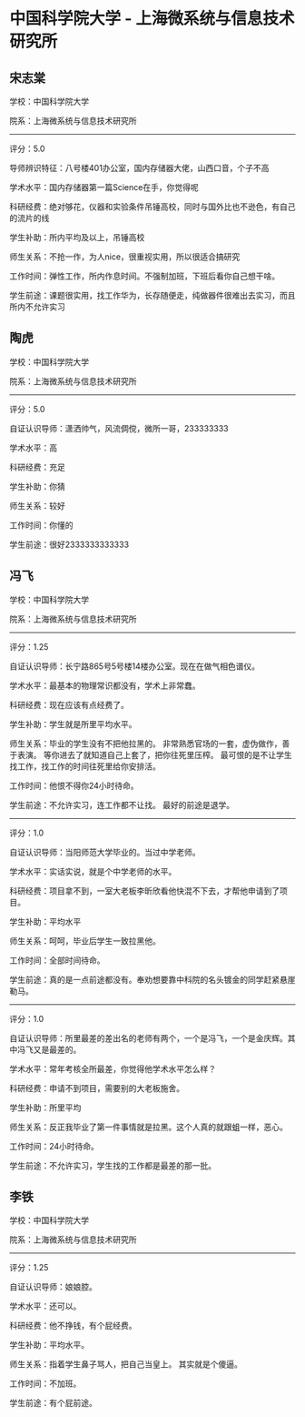 # 中国科学院大学 - 上海微系统与信息技术研究所

## 宋志棠

学校：中国科学院大学

院系：上海微系统与信息技术研究所

* * *

评分：5.0

导师辨识特征：八号楼401办公室，国内存储器大佬，山西口音，个子不高

学术水平：国内存储器第一篇Science在手，你觉得呢

科研经费：绝对够花，仪器和实验条件吊锤高校，同时与国外比也不逊色，有自己的流片的线

学生补助：所内平均及以上，吊锤高校

师生关系：不抢一作，为人nice，很重视实用，所以很适合搞研究

工作时间：弹性工作，所内作息时间。不强制加班，下班后看你自己想干啥。

学生前途：课题很实用，找工作华为，长存随便走，纯做器件很难出去实习，而且所内不允许实习

## 陶虎

学校：中国科学院大学

院系：上海微系统与信息技术研究所

* * *

评分：5.0

自证认识导师：潇洒帅气，风流倜傥，微所一哥，233333333

学术水平：高

科研经费：充足

学生补助：你猜

师生关系：较好

工作时间：你懂的

学生前途：很好2333333333333

## 冯飞

学校：中国科学院大学

院系：上海微系统与信息技术研究所

* * *

评分：1.25

自证认识导师：长宁路865号5号楼14楼办公室。现在在做气相色谱仪。

学术水平：最基本的物理常识都没有，学术上非常蠢。

科研经费：现在应该有点经费了。

学生补助：学生就是所里平均水平。

师生关系：毕业的学生没有不把他拉黑的。
非常熟悉官场的一套，虚伪做作，善于表演。
等你进去了就知道自己上套了，把你往死里压榨。
最可恨的是不让学生找工作，找工作的时间往死里给你安排活。

工作时间：他恨不得你24小时待命。

学生前途：不允许实习，连工作都不让找。
最好的前途是退学。

* * *

评分：1.0

自证认识导师：当阳师范大学毕业的。当过中学老师。

学术水平：实话实说，就是个中学老师的水平。

科研经费：项目拿不到，一室大老板李昕欣看他快混不下去，才帮他申请到了项目。

学生补助：平均水平

师生关系：呵呵，毕业后学生一致拉黑他。

工作时间：全部时间待命。

学生前途：真的是一点前途都没有。奉劝想要靠中科院的名头镀金的同学赶紧悬崖勒马。

* * *

评分：1.0

自证认识导师：所里最差的差出名的老师有两个，一个是冯飞，一个是金庆辉。其中冯飞又是最差的。

学术水平：常年考核全所最差，你觉得他学术水平怎么样？

科研经费：申请不到项目，需要别的大老板施舍。

学生补助：所里平均

师生关系：反正我毕业了第一件事情就是拉黑。这个人真的就跟蛆一样，恶心。

工作时间：24小时待命。

学生前途：不允许实习，学生找的工作都是最差的那一批。

## 李铁

学校：中国科学院大学

院系：上海微系统与信息技术研究所

* * *

评分：1.25

自证认识导师：娘娘腔。

学术水平：还可以。

科研经费：他不挣钱，有个屁经费。

学生补助：平均水平。

师生关系：指着学生鼻子骂人，把自己当皇上。
其实就是个傻逼。

工作时间：不加班。

学生前途：有个屁前途。